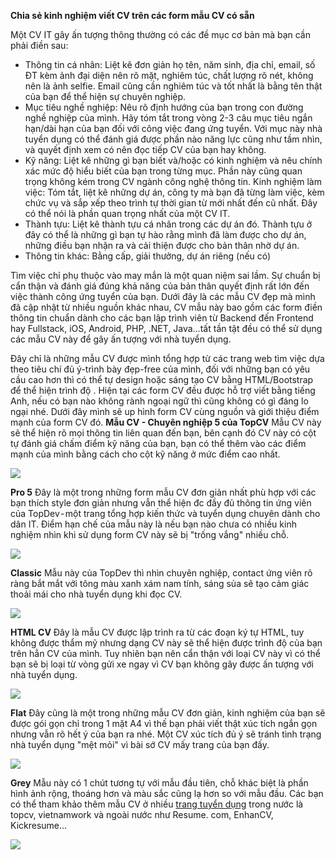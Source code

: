 **Chia sẻ kinh nghiệm viết CV trên các form mẫu CV có sẵn**

Một CV IT gây ấn tượng thông thường có các đề mục cơ bản mà bạn cần phải điền sau:
- Thông tin cá nhân: Liệt kê đơn giản họ tên, năm sinh, địa chỉ, email, số ĐT kèm ảnh đại diện nên rõ mặt, nghiêm túc, chất lượng rõ nét, không nên là ảnh selfie. Email cũng cần nghiêm túc và tốt nhất là bằng tên thật của bạn để thể hiện sự chuyên nghiệp.
- Mục tiêu nghề nghiệp: Nêu rõ định hướng của bạn trong con đường nghề nghiệp của mình. Hãy tóm tắt trong vòng 2-3 câu mục tiêu ngắn hạn/dài hạn của bạn đối với công việc đang ứng tuyển. Với mục này nhà tuyển dụng có thể đánh giá được phần nào năng lực cũng như tầm nhìn, và quyết định xem có nên đọc tiếp CV của bạn hay không.
- Kỹ năng: Liệt kê những gì bạn biết và/hoặc có kinh nghiệm và nêu chính xác mức độ hiểu biết của bạn trong từng mục. Phần này cũng quan trọng không kém trong CV ngành công nghệ thông tin.
Kinh nghiệm làm việc: Tóm tắt, liệt kê những dự án, công ty mà bạn đã từng làm việc, kèm chức vụ và sắp xếp theo trình tự thời gian từ mới nhất đến cũ nhất. Đây có thể nói là phần quan trọng nhất của một CV IT.
- Thành tựu: Liệt kê thành tựu cá nhân trong các dự án đó. Thành tựu ở đây có thể là những gì bạn tự hào rằng mình đã làm được cho dự án, những điều bạn nhận ra và cải thiện được cho bản thân nhờ dự án.
- Thông tin khác: Bằng cấp, giải thưởng, dự án riêng (nếu có)

Tìm việc chỉ phụ thuộc vào may mắn là một quan niệm sai lầm. Sự chuẩn bị cẩn thận và đánh giá đúng khả năng của bản thân quyết định rất lớn đến việc thành công ứng tuyển của bạn. Dưới đây là các mẫu CV đẹp mà mình đã cập nhật từ nhiều nguồn khác nhau, CV mẫu này bao gồm các form điền thông tin chuẩn dành cho các bạn lập trình viên từ Backend đến Frontend hay Fullstack, iOS, Android, PHP, .NET, Java…tất tần tật đều có thể sử dụng các mẫu CV này để gây ấn tượng với nhà tuyển dụng.

Đây chỉ là những mẫu CV được mình tổng hợp từ các trang web tìm việc dựa theo tiêu chí đủ ý-trình bày đẹp-free của mình, đối với những bạn có yêu cầu cao hơn thì có thể tự design hoặc sáng tạo CV bằng HTML/Bootstrap để thể hiện trình độ . Hiện tại các form CV đều được hỗ trợ viết bằng tiếng Anh, nếu có bạn nào không rành ngoại ngữ thì cũng không có gì đáng lo ngại nhé. Dưới đây mình sẽ up hình form CV cùng nguồn và giới thiệu điểm mạnh của form CV đó.
**Mẫu CV - Chuyên nghiệp 5 của TopCV**
Mẫu CV này sẽ thể hiện rõ mọi thông tin liên quan đến bạn, bên cạnh đó CV này có cột tự đánh giá chấm điểm kỹ năng của bạn, bạn có thể thêm vào các điểm mạnh của mình bằng cách cho cột kỹ năng ở mức điểm cao nhất.

![](https://images.viblo.asia/a5cf7478-ad67-441f-bf91-687c21f7cada.png)

**Pro 5**
Đây là một trong những form mẫu CV đơn giản nhất phù hợp với các bạn thích style đơn giản nhưng vẫn thể hiện đc đầy đủ thông tin ứng viên của TopDev - một trang tổng hợp kiến thức và tuyển dụng chuyên dành cho dân IT. Điểm hạn chế của mẫu này là nếu bạn nào chưa có nhiều kinh nghiệm nhìn khi sử dụng form CV này sẽ bị "trống vắng" nhiều chỗ.

![](https://images.viblo.asia/57aa88ae-1d3b-4633-a338-40bfee59cc14.png)

**Classic**
Mẫu này của TopDev thì nhìn chuyên nghiệp, contact ứng viên rõ ràng bắt mắt với tông màu xanh xám nam tính, sáng sủa sẽ tạo cảm giác thoải mái cho nhà tuyển dụng khi đọc CV.

![](https://images.viblo.asia/5cc284f1-e12e-46d8-b044-d2662fdbef8c.png)

**HTML CV**
Đây là mẫu CV được lập trình ra từ các đoạn ký tự HTML, tuy không được thẩm mỹ nhưng dạng CV này sẽ thể hiện được trình độ của bạn trên hẳn CV của mình. Tuy nhiên bạn nên cẩn thận với loại CV này vì có thể bạn sẽ bị loại từ vòng gửi xe ngay vì CV bạn không gây được ấn tượng với nhà tuyển dụng.

![](https://images.viblo.asia/6cf060be-73bb-481a-8d5e-fd7d4a06f77b.png)

**Flat**
Đây cũng là một trong những mẫu CV đơn giản, kinh nghiệm của bạn sẽ được gói gọn chỉ trong 1 mặt A4 vì thế bạn phải viết thật xúc tích ngắn gọn nhưng vẫn rõ hết ý của bạn ra nhé. Một CV xúc tích đủ ý sẽ tránh tình trạng nhà tuyển dụng "mệt mỏi" vì bài sớ CV mấy trang của bạn đấy.

![](https://images.viblo.asia/8f9af592-e320-4570-ae00-28972d08da33.png)

**Grey**
Mẫu này có 1 chút tương tự với mẫu đầu tiên, chỗ khác biệt là phần hình ảnh rộng, thoáng hơn và màu sắc cũng lạ hơn so với mẫu đầu. Các bạn có thể tham khảo thêm mẫu CV ở nhiều [trang tuyển dụng](https://topdev.vn/tao-cv-online) trong nước là topcv, vietnamwork và ngoài nước như Resume. com, EnhanCV, Kickresume...

![](https://images.viblo.asia/5cc284f1-e12e-46d8-b044-d2662fdbef8c.png)